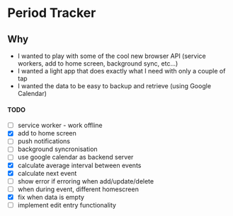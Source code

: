 # Period Tracker

## Why

* I wanted to play with some of the cool new browser API (service workers, add to home screen, background sync, etc...)
* I wanted a light app that does exactly what I need with only a couple of tap
* I wanted the data to be easy to backup and retrieve (using Google Calendar)

#### TODO
* [ ] service worker - work offline 
* [X] add to home screen
* [ ] push notifications
* [ ] background syncronisation
* [ ] use google calendar as backend server
* [X] calculate average interval between events
* [X] calculate next event
* [ ] show error if erroring when add/update/delete
* [ ] when during event, different homescreen
* [X] fix when data is empty
* [ ] implement edit entry functionality